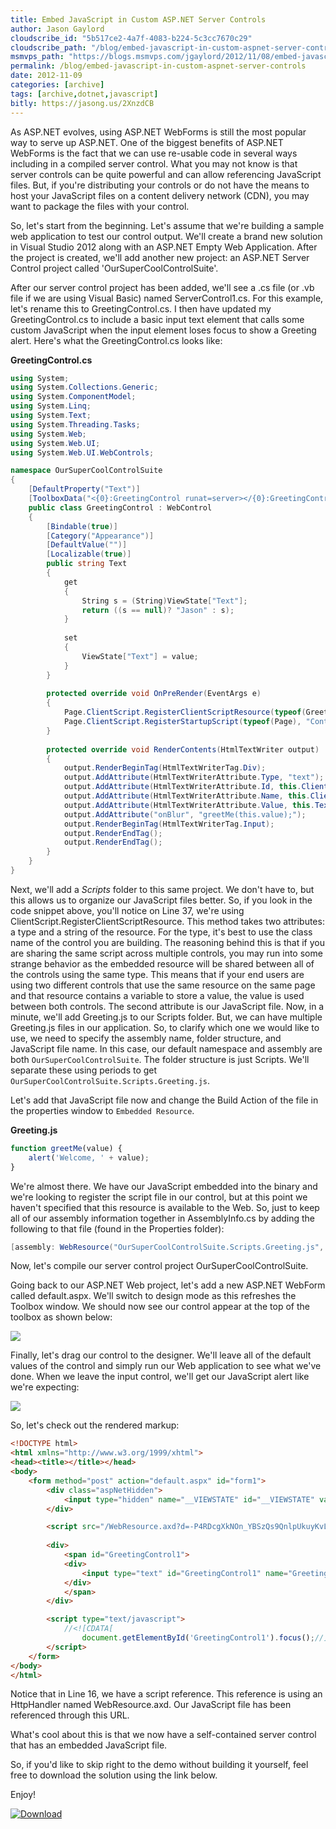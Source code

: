 ```yaml
---
title: Embed JavaScript in Custom ASP.NET Server Controls
author: Jason Gaylord
cloudscribe_id: "5b517ce2-4a7f-4083-b224-5c3cc7670c29"
cloudscribe_path: "/blog/embed-javascript-in-custom-aspnet-server-controls"
msmvps_path: "https://blogs.msmvps.com/jgaylord/2012/11/08/embed-javascript-in-custom-asp-net-server-controls/"
permalink: /blog/embed-javascript-in-custom-aspnet-server-controls
date: 2012-11-09
categories: [archive]
tags: [archive,dotnet,javascript]
bitly: https://jasong.us/2XnzdCB
---
```


As ASP.NET evolves, using ASP.NET WebForms is still the most popular way to serve up ASP.NET. One of the biggest benefits of ASP.NET WebForms is the fact that we can use re-usable code in several ways including in a compiled server control. What you may not know is that server controls can be quite powerful and can allow referencing JavaScript files. But, if you're distributing your controls or do not have the means to host your JavaScript files on a content delivery network (CDN), you may want to package the files with your control.

So, let's start from the beginning. Let's assume that we're building a sample web application to test our control output. We'll create a brand new solution in Visual Studio 2012 along with an ASP.NET Empty Web Application. After the project is created, we'll add another new project: an ASP.NET Server Control project called 'OurSuperCoolControlSuite'.

After our server control project has been added, we'll see a .cs file (or .vb file if we are using Visual Basic) named ServerControl1.cs. For this example, let's rename this to GreetingControl.cs. I then have updated my GreetingControl.cs to include a basic input text element that calls some custom JavaScript when the input element loses focus to show a Greeting alert. Here's what the GreetingControl.cs looks like:

**GreetingControl.cs**
```csharp
using System;
using System.Collections.Generic;
using System.ComponentModel;
using System.Linq;
using System.Text;
using System.Threading.Tasks;
using System.Web;
using System.Web.UI;
using System.Web.UI.WebControls;

namespace OurSuperCoolControlSuite
{
    [DefaultProperty("Text")]
    [ToolboxData("<{0}:GreetingControl runat=server></{0}:GreetingControl>")]
    public class GreetingControl : WebControl
    {
        [Bindable(true)]
        [Category("Appearance")]
        [DefaultValue("")]
        [Localizable(true)]
        public string Text
        {
            get
            {
                String s = (String)ViewState["Text"];
                return ((s == null)? "Jason" : s);
            }
 
            set
            {
                ViewState["Text"] = value;
            }
        }
 
        protected override void OnPreRender(EventArgs e)
        {
            Page.ClientScript.RegisterClientScriptResource(typeof(GreetingControl), "OurSuperCoolControlSuite.Scripts.Greeting.js");
            Page.ClientScript.RegisterStartupScript(typeof(Page), "ControlFocus", "document.getElementById('" + this.ClientID + "').focus();", true);
        } 
 
        protected override void RenderContents(HtmlTextWriter output)
        {
            output.RenderBeginTag(HtmlTextWriterTag.Div);
            output.AddAttribute(HtmlTextWriterAttribute.Type, "text");
            output.AddAttribute(HtmlTextWriterAttribute.Id, this.ClientID);
            output.AddAttribute(HtmlTextWriterAttribute.Name, this.ClientID);
            output.AddAttribute(HtmlTextWriterAttribute.Value, this.Text);
            output.AddAttribute("onBlur", "greetMe(this.value);");
            output.RenderBeginTag(HtmlTextWriterTag.Input);
            output.RenderEndTag();
            output.RenderEndTag();
        }
    }
}
```

Next, we'll add a _Scripts_ folder to this same project. We don't have to, but this allows us to organize our JavaScript files better. So, if you look in the code snippet above, you'll notice on Line 37, we're using ClientScript.RegisterClientScriptResource. This method takes two attributes: a type and a string of the resource. For the type, it's best to use the class name of the control you are building. The reasoning behind this is that if you are sharing the same script across multiple controls, you may run into some strange behavior as the embedded resource will be shared between all of the controls using the same type. This means that if your end users are using two different controls that use the same resource on the same page and that resource contains a variable to store a value, the value is used between both controls. The second attribute is our JavaScript file. Now, in a minute, we'll add Greeting.js to our Scripts folder. But, we can have multiple Greeting.js files in our application. So, to clarify which one we would like to use, we need to specify the assembly name, folder structure, and JavaScript file name. In this case, our default namespace and assembly are both `OurSuperCoolControlSuite`. The folder structure is just Scripts. We'll separate these using periods to get `OurSuperCoolControlSuite.Scripts.Greeting.js`.

Let's add that JavaScript file now and change the Build Action of the file in the properties window to `Embedded Resource`.

**Greeting.js**
```javascript
function greetMe(value) {
    alert('Welcome, ' + value);
}
```

We're almost there. We have our JavaScript embedded into the binary and we're looking to register the script file in our control, but at this point we haven't specified that this resource is available to the Web. So, just to keep all of our assembly information together in AssemblyInfo.cs by adding the following to that file (found in the Properties folder):

```csharp
[assembly: WebResource("OurSuperCoolControlSuite.Scripts.Greeting.js", "text/javascript")]
```

Now, let's compile our server control project OurSuperCoolControlSuite.

Going back to our ASP.NET Web project, let's add a new ASP.NET WebForm called default.aspx. We'll switch to design mode as this refreshes the Toolbox window. We should now see our control appear at the top of the toolbox as shown below:

[![](https://cdn.jasongaylord.com/images/2012/11/09/embedded-script-demo-toolbox.png)](https://cdn.jasongaylord.com/images/2012/11/09/embedded-script-demo-toolbox)

Finally, let's drag our control to the designer. We'll leave all of the default values of the control and simply run our Web application to see what we've done. When we leave the input control, we'll get our JavaScript alert like we're expecting:

[![](https://cdn.jasongaylord.com/images/2012/11/09/welcome-jason-alert.png)](https://cdn.jasongaylord.com/images/2012/11/09/welcome-jason-alert.png)

So, let's check out the rendered markup:

```html
<!DOCTYPE html>
<html xmlns="http://www.w3.org/1999/xhtml">
<head><title></title></head>
<body>
    <form method="post" action="default.aspx" id="form1">
        <div class="aspNetHidden">
            <input type="hidden" name="__VIEWSTATE" id="__VIEWSTATE" value="ujUKHFd/M66UGv4J0cHNpTYhArBWf9fbtT2EnoPIeBCTvKsxnv8RhqWiclz4isaDVA5RGAq34QhgzP1u00nUnc2G+uo9cHBXO93wo4KVt0g=" />
        </div>

        <script src="/WebResource.axd?d=-P4RDcgXkNOn_YBSzQs9QnlpUkuyKvL9dN_aN24z9gNtNbp8N0RegRa0qyC9MB1-76d6lcsPvf-em95iFJrp2hesCfrTWRkCgd7vEMF3yI3Rfc_Eyywc7m9bEtxaWp_rVl_WDYbyF97Ehy42Q0Z1WQ2&amp;t=634880155251801752" type="text/javascript"></script>
        
        <div>
            <span id="GreetingControl1">
            <div>
                <input type="text" id="GreetingControl1" name="GreetingControl1" value="Jason" onBlur="greetMe(this.value);" />
            </div>
            </span>
        </div>

        <script type="text/javascript">
            //<![CDATA[
                document.getElementById('GreetingControl1').focus();//]]>
        </script>
    </form>
</body>
</html>
```

Notice that in Line 16, we have a script reference. This reference is using an HttpHandler named WebResource.axd. Our JavaScript file has been referenced through this URL.

What's cool about this is that we now have a self-contained server control that has an embedded JavaScript file.

So, if you'd like to skip right to the demo without building it yourself, feel free to download the solution using the link below.

Enjoy!

[![Download](https://cdn.jasongaylord.com/images/_archive/Download.png)](https://jasong.us/3ppyVH9)